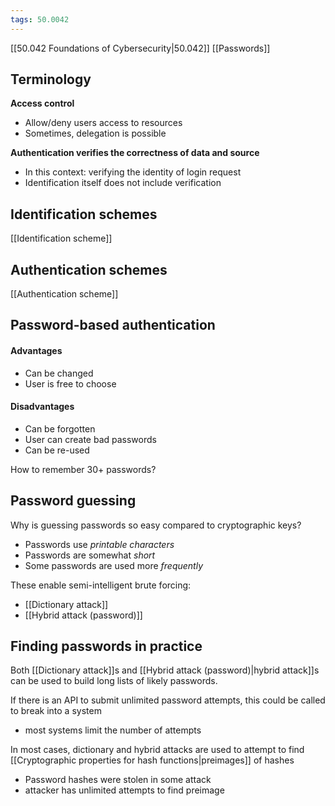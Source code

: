 ```yaml
---
tags: 50.0042
---
```

[[50.042 Foundations of Cybersecurity|50.042]]
[[Passwords]]

## Terminology
**Access control**
- Allow/deny users access to resources
- Sometimes, delegation is possible

**Authentication verifies the correctness of data and source**
- In this context: verifying the identity of login request
- Identification itself does not include verification

## Identification schemes
[[Identification scheme]]

## Authentication schemes
[[Authentication scheme]]

## Password-based authentication
#### Advantages
- Can be changed
- User is free to choose

#### Disadvantages
- Can be forgotten
- User can create bad passwords
- Can be re-used

How to remember 30+ passwords?

## Password guessing
Why is guessing passwords so easy compared to cryptographic keys?
- Passwords use *printable characters*
- Passwords are somewhat *short*
- Some passwords are used more *frequently*

These enable semi-intelligent brute forcing:
- [[Dictionary attack]]
- [[Hybrid attack (password)]]

## Finding passwords in practice
Both [[Dictionary attack]]s and [[Hybrid attack (password)|hybrid attack]]s can be used to build long lists of likely passwords.

If there is an API to submit unlimited password attempts, this could be called to break into a system
- most systems limit the number of attempts

In most cases, dictionary and hybrid attacks are used to attempt to find [[Cryptographic properties for hash functions|preimages]] of hashes
- Password hashes were stolen in some attack
- attacker has unlimited attempts to find preimage

